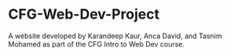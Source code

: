 # CFG-Web-Dev-Project

A website developed by Karandeep Kaur, Anca David, and Tasnim Mohamed as part of the CFG Intro to Web Dev course.
